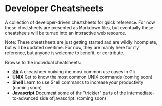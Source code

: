 # Developer Cheatsheets

A collection of developer-driven cheatsheets for quick reference. For now these cheatsheets are presented as Markdown files, but eventually these cheatsheets will be turned into an interactive web resource.

Note: These cheetsheets are just getting started and are wildly incomplete, but will be updated overtime. For now, they are mainly here for my reference, but anyone is welcome to benefit, or contribute.

Browse to the individual cheatsheets:

- **[Git](https://github.com/radiovisual/cheatsheets/blob/master/git.md)** A cheatsheet outlying the most common use cases in Git
- **UNIX** Get to know the most common UNIX commands (coming soon)
- **Shell** Learn to use Shell commands to increase your productivity (coming soon)
- **Javascript** Document some of the "trickier" parts of the intermediate-to-advanced side of javascript. (coming soon)

